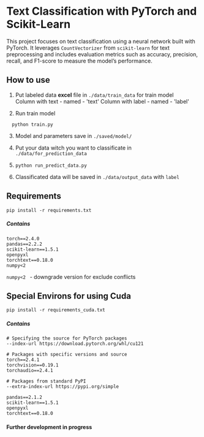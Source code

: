 # Text Classification with PyTorch and Scikit-Learn

This project focuses on text classification using a neural network built with PyTorch. It leverages `CountVectorizer` from `scikit-learn` for text preprocessing and includes evaluation metrics such as accuracy, precision, recall, and F1-score to measure the model’s performance.


## How to use
1. Put labeled data **excel** file in `./data/train_data` for train model   
Column with text - named - 'text'
Column with label - named - 'label'  

2. Run train model
 ```shell
   python train.py
   ```
3. Model and parameters save in `./saved/model/`

4. Put your data witch you want to classificate in `./data/for_prediction_data`
5. ```python run_predict_data.py```
6. Classificated data will be saved in `./data/output_data` with `label`

## Requirements
```shell
pip install -r requirements.txt
```
##### Contains
```
torch==2.4.0
pandas==2.2.2
scikit-learn==1.5.1
openpyxl
torchtext==0.18.0
numpy<2
```

`numpy<2 ` - downgrade version for exclude conflicts  

## Special Environs for using Cuda
```
pip install -r requirements_cuda.txt
```
##### Contains
```
# Specifying the source for PyTorch packages
--index-url https://download.pytorch.org/whl/cu121

# Packages with specific versions and source
torch==2.4.1
torchvision==0.19.1
torchaudio==2.4.1

# Packages from standard PyPI
--extra-index-url https://pypi.org/simple

pandas==2.1.2
scikit-learn==1.5.1
openpyxl
torchtext==0.18.0

```

#### Further development in progress

